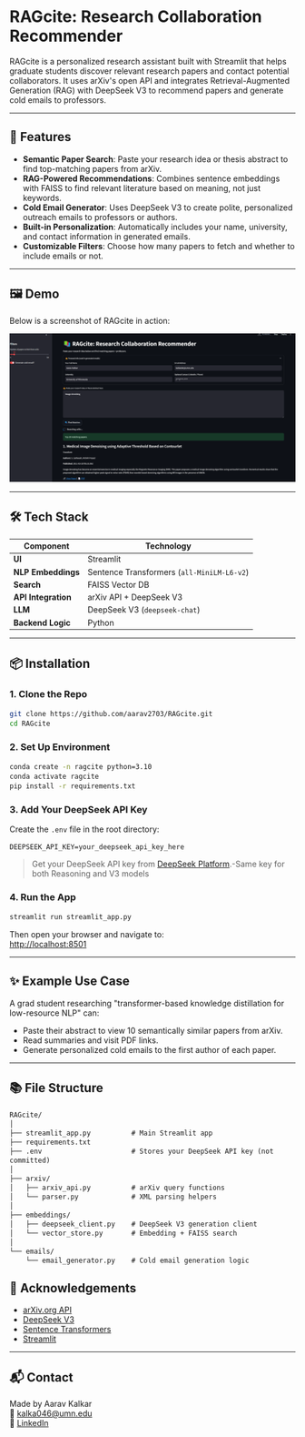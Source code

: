 

# RAGcite: Research Collaboration Recommender

RAGcite is a personalized research assistant built with Streamlit that helps graduate students discover relevant research papers and contact potential collaborators. It uses arXiv's open API and integrates Retrieval-Augmented Generation (RAG) with DeepSeek V3 to recommend papers and generate cold emails to professors.

---

## 🚀 Features

- **Semantic Paper Search**: Paste your research idea or thesis abstract to find top-matching papers from arXiv.
- **RAG-Powered Recommendations**: Combines sentence embeddings with FAISS to find relevant literature based on meaning, not just keywords.
- **Cold Email Generator**: Uses DeepSeek V3 to create polite, personalized outreach emails to professors or authors.
- **Built-in Personalization**: Automatically includes your name, university, and contact information in generated emails.
- **Customizable Filters**: Choose how many papers to fetch and whether to include emails or not.

---

## 🖼️ Demo

Below is a screenshot of RAGcite in action:

![RAGcite Screenshot](docs/demo.png)


---

## 🛠️ Tech Stack

| Component          | Technology                                   |
|--------------------|----------------------------------------------|
| **UI**             | Streamlit                                    |
| **NLP Embeddings** | Sentence Transformers (`all-MiniLM-L6-v2`)   |
| **Search**         | FAISS Vector DB                              |
| **API Integration**| arXiv API + DeepSeek V3                        |
| **LLM**            | DeepSeek V3 (`deepseek-chat`)                |
| **Backend Logic**  | Python                                       |

---

## 📦 Installation

### 1. Clone the Repo

```bash
git clone https://github.com/aarav2703/RAGcite.git
cd RAGcite
```

### 2. Set Up Environment

```bash
conda create -n ragcite python=3.10
conda activate ragcite
pip install -r requirements.txt
```

### 3. Add Your DeepSeek API Key

Create the `.env` file in the root directory:

```
DEEPSEEK_API_KEY=your_deepseek_api_key_here
```

> Get your  DeepSeek API key from [DeepSeek Platform](https://platform.deepseek.com).-Same key for both Reasoning and V3 models

### 4. Run the App

```bash
streamlit run streamlit_app.py
```

Then open your browser and navigate to:  
[http://localhost:8501](http://localhost:8501)

---

## ✨ Example Use Case

A grad student researching "transformer-based knowledge distillation for low-resource NLP" can:

- Paste their abstract to view 10 semantically similar papers from arXiv.
- Read summaries and visit PDF links.
- Generate personalized cold emails to the first author of each paper.

---

## 📚 File Structure

```
RAGcite/
│
├── streamlit_app.py          # Main Streamlit app
├── requirements.txt
├── .env                      # Stores your DeepSeek API key (not committed)
│
├── arxiv/
│   ├── arxiv_api.py          # arXiv query functions
│   └── parser.py             # XML parsing helpers
│
├── embeddings/
│   ├── deepseek_client.py    # DeepSeek V3 generation client
│   └── vector_store.py       # Embedding + FAISS search
│
└── emails/
    └── email_generator.py    # Cold email generation logic
```



## 🤝 Acknowledgements

- [arXiv.org API](https://arxiv.org/help/api)
- [DeepSeek V3](https://platform.deepseek.com/)
- [Sentence Transformers](https://www.sbert.net/)
- [Streamlit](https://streamlit.io)

---

## 📬 Contact

Made by Aarav Kalkar  
📧 [kalka046@umn.edu](mailto:kalka046@umn.edu)  
🔗 [LinkedIn](https://linkedin.com/in/aaravkalkar)
```



